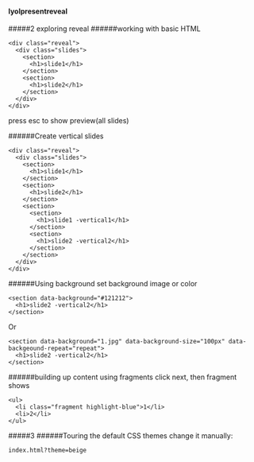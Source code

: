 #### lyolpresentreveal
#####2 exploring reveal
######working with basic HTML
```
<div class="reveal">
  <div class="slides">
    <section>
      <h1>slide1</h1>
    </section>
    <section>
      <h1>slide2</h1>
    </section>
  </div>
</div>
```
press esc to show preview(all slides)

######Create vertical slides
```
<div class="reveal">
  <div class="slides">
    <section>
      <h1>slide1</h1>
    </section>
    <section>
      <h1>slide2</h1>
    </section>
    <section>
      <section>
        <h1>slide1 -vertical1</h1>
      </section>
      <section>
        <h1>slide2 -vertical2</h1>
      </section>
    </section>
  </div>
</div>
```
######Using background
set background image or color
```
<section data-background="#121212">
  <h1>slide2 -vertical2</h1>
</section>
```
Or
```
<section data-background="1.jpg" data-background-size="100px" data-backgeound-repeat="repeat">
  <h1>slide2 -vertical2</h1>
</section>
```
######building up content using fragments
click next, then fragment shows
```
<ul>
  <li class="fragment highlight-blue">1</li>
  <li>2</li>
</ul>
```

#####3
######Touring the default CSS themes
change it manually:
```
index.html?theme=beige
```
